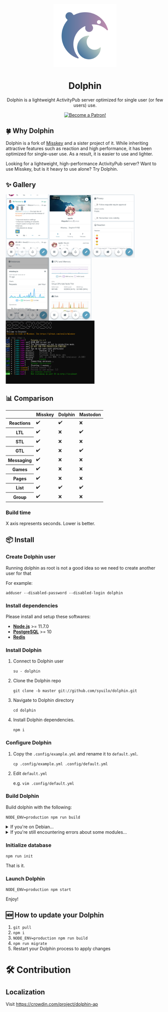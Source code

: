 <p align="center"><img src="./assets/dolphin.svg" alt="Dolphin" height="200"></p>

<div>
<h1 align="center">Dolphin</h1>
<p align="center">Dolphin is a lightweight ActivityPub server optimized for single user  (or few users) use.</p>
</div>

<p align="center"><a href="https://www.patreon.com/syuilo"><img src="https://c5.patreon.com/external/logo/become_a_patron_button@2x.png" alt="Become a Patron!" width="160" /></a></p>

## 🍀 Why Dolphin
Dolphin is a fork of [Misskey](https://github.com/syuilo/misskey) and a sister project of it.
While inheriting attractive features such as reaction and high performance, it has been optimized for single-user use. As a result, it is easier to use and lighter.

Looking for a lightweight, high-performance ActivityPub server? Want to use Misskey, but is it heavy to use alone? Try Dolphin.

## ✨ Gallery
<img src="./assets/ss/1.jpg" alt="" align="left" height="200">
<img src="./assets/ss/2.jpg" alt="" align="left" height="200">
<img src="./assets/ss/3.jpg" alt="" align="left" height="200">
<img src="./assets/ss/4.jpg" alt="" align="left" height="200">
<img src="./assets/ss/5.jpg" alt="" align="left" height="200">
<img src="./assets/ss/0.png" alt="" height="200">

## 📊 Comparison
<table>
	<thead>
		<tr>
			<th></th>
			<th>Misskey</th>
			<th>Dolphin</th>
			<th>Mastodon</th>
		</tr>
	</thead>
	<tbody>
		<tr>
			<th>Reactions</th>
			<td>✔️</td>
			<td>✔️</td>
			<td>❌</td>
		</tr>
		<tr>
			<th>LTL</th>
			<td>✔️</td>
			<td>❌</td>
			<td>✔️</td>
		</tr>
		<tr>
			<th>STL</th>
			<td>✔️</td>
			<td>❌</td>
			<td>❌</td>
		</tr>
		<tr>
			<th>GTL</th>
			<td>✔️</td>
			<td>❌</td>
			<td>✔️</td>
		</tr>
		<tr>
			<th>Messaging</th>
			<td>✔️</td>
			<td>❌</td>
			<td>❌</td>
		</tr>
		<tr>
			<th>Games</th>
			<td>✔️</td>
			<td>❌</td>
			<td>❌</td>
		</tr>
		<tr>
			<th>Pages</th>
			<td>✔️</td>
			<td>❌</td>
			<td>❌</td>
		</tr>
		<tr>
			<th>List</th>
			<td>✔️</td>
			<td>✔️</td>
			<td>✔️</td>
		</tr>
		<tr>
			<th>Group</th>
			<td>✔️</td>
			<td>❌</td>
			<td>❌</td>
		</tr>
	</tbody>
</table>

### Build time
X axis represents seconds. Lower is better.
<img src="http://drive.google.com/uc?export=view&id=1EoVg4R_npLYqmQz5xoxxWb_AQkM4zTF4" alt="">

## 📦 Install

### Create Dolphin user
Running dolphin as root is not a good idea so we need to create another user for that

For example:
```
adduser --disabled-password --disabled-login dolphin
```

### Install dependencies
Please install and setup these softwares:

* **[Node.js](https://nodejs.org/en/)** >= 11.7.0
* **[PostgreSQL](https://www.postgresql.org/)** >= 10
* **[Redis](https://redis.io/)**

### Install Dolphin

1. Connect to Dolphin user

	`su - dolphin`

2. Clone the Dolphin repo

	`git clone -b master git://github.com/syuilo/dolphin.git`

3. Navigate to Dolphin directory

	`cd dolphin`

4. Install Dolphin dependencies.

	`npm i`

### Configure Dolphin
1. Copy the `.config/example.yml` and rename it to `default.yml`.

	`cp .config/example.yml .config/default.yml`

2. Edit `default.yml`

	e.g. `vim .config/default.yml`

### Build Dolphin
Build dolphin with the following:

`NODE_ENV=production npm run build`

<details>
<summary>If you're on Debian...</summary>
You will need to install the `build-essential`, `python` package.
</details>

<details>
<summary>If you're still encountering errors about some modules...</summary>
Use node-gyp:

1. `npx node-gyp configure`
2. `npx node-gyp build`
3. `NODE_ENV=production npm run build`
</details>

### Initialize database
``` shell
npm run init
```

That is it.

### Launch Dolphin
``` shell
NODE_ENV=production npm start
```

Enjoy!

## 🆕 How to update your Dolphin
1. `git pull`
2. `npm i`
3. `NODE_ENV=production npm run build`
4. `npm run migrate`
5. Restart your Dolphin process to apply changes

# 🛠️ Contribution
## Localization
Visit https://crowdin.com/project/dolphin-ap
